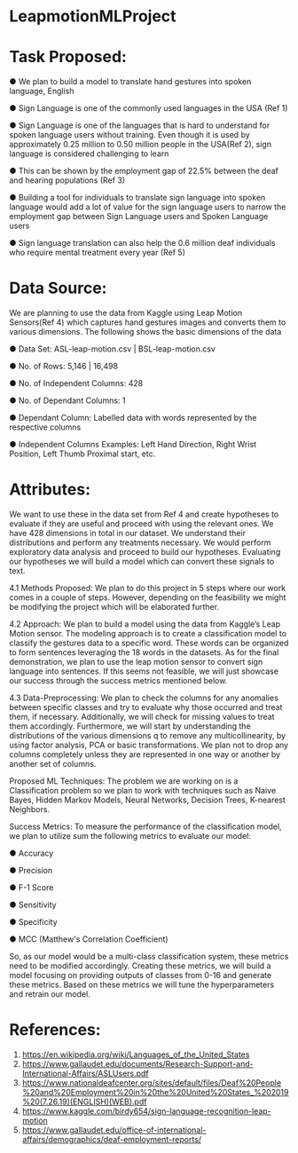 # LeapmotionMLProject

# Task Proposed:
● We plan to build a model to translate hand gestures into spoken language, English

● Sign Language is one of the commonly used languages in the USA (Ref 1)

● Sign Language is one of the languages that is hard to understand for spoken language users without training. Even though it is used by approximately 0.25 million to 0.50 million people in the USA(Ref 2), sign language is considered challenging to learn

● This can be shown by the employment gap of 22.5% between the deaf and hearing populations (Ref 3)

● Building a tool for individuals to translate sign language into spoken language would add a lot of value for the sign language users to narrow the employment gap between Sign Language users and Spoken Language users

● Sign language translation can also help the 0.6 million deaf individuals who require mental treatment every year (Ref 5)


# Data Source:
We are planning to use the data from Kaggle using Leap Motion Sensors(Ref 4) which captures hand gestures images and converts them to various dimensions. 
The following shows the basic dimensions of the data

● Data Set: ASL-leap-motion.csv | BSL-leap-motion.csv

● No. of Rows: 5,146 | 16,498

● No. of Independent Columns: 428

● No. of Dependant Columns: 1

● Dependant Column: Labelled data with words represented by the respective columns

● Independent Columns Examples: Left Hand Direction, Right Wrist Position, Left Thumb Proximal start, etc.


# Attributes:
We want to use these in the data set from Ref 4 and create hypotheses to evaluate if they are useful and proceed with using the relevant ones. We have 428 dimensions in total in our dataset. We understand their distributions and perform any treatments necessary. We would perform exploratory data analysis and proceed to build our hypotheses. Evaluating our hypotheses we will build a model which can convert these signals to text.

4.1 Methods Proposed:
We plan to do this project in 5 steps where our work comes in a couple of steps. However, depending on the feasibility we might be modifying the project which will be
elaborated further.

4.2 Approach:
We plan to build a model using the data from Kaggle’s Leap Motion sensor. The modeling approach is to create a classification model to classify the gestures data to a specific word. These words can be organized to form sentences leveraging the 18 words in the datasets. As for the final demonstration, we plan to use the leap motion sensor to convert sign language into sentences. If this seems not feasible, we will just showcase our success through the success metrics mentioned below.

4.3 Data-Preprocessing:
We plan to check the columns for any anomalies between specific classes and try to evaluate why those occurred and treat them, if necessary. Additionally, we will check for missing values to treat them accordingly. Furthermore, we will start by understanding the distributions of the various dimensions q to remove any multicollinearity, by using factor analysis, PCA or basic transformations. We plan not to drop any columns completely unless they are represented in one way or another by another set of columns.

Proposed ML Techniques:
The problem we are working on is a Classification problem so we plan to work with techniques such as Naive Bayes, Hidden Markov Models, Neural Networks, Decision Trees,
K-nearest Neighbors.

Success Metrics:
To measure the performance of the classification model, we plan to utilize sum the following metrics to evaluate our model:

● Accuracy

● Precision

● F-1 Score

● Sensitivity

● Specificity

● MCC (Matthew's Correlation Coefficient)

So, as our model would be a multi-class classification system, these metrics need to be modified accordingly. Creating these metrics, we will build a model focusing on providing outputs of classes from 0-16 and generate these metrics. Based on these metrics we will tune the hyperparameters and retrain our model.

# References:
1. https://en.wikipedia.org/wiki/Languages_of_the_United_States
2. https://www.gallaudet.edu/documents/Research-Support-and-International-Affairs/ASLUsers.pdf
3. https://www.nationaldeafcenter.org/sites/default/files/Deaf%20People%20and%20Employment%20in%20the%20United%20States_%202019%20(7.26.19)(ENGLISH)(WEB).pdf
4. https://www.kaggle.com/birdy654/sign-language-recognition-leap-motion
5. https://www.gallaudet.edu/office-of-international-affairs/demographics/deaf-employment-reports/
